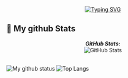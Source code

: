 <p align="center">
 <a href="https://git.io/typing-svg"><img src="https://readme-typing-svg.demolab.com?font=Dancing+Script&size=35&pause=1000&color=F743BD&width=435&lines=Hy%2C+every1+I+am+Greeshu+%3A-)+Here!!;+Talks+about+python+and+SQl+%E2%9E%A1%EF%B8%8F%E2%9D%95" alt="Typing SVG" /></a>
</p>
<h2>👀 My github Stats</h2>

<div>

  
  <p align="center">
  <b><em>GitHub Stats:</em></b> <br/>
    <img src="https://github-readme-streak-stats.herokuapp.com/?user=greeshu12" alt="GitHub Stats" /> <br/><br/>
  
</div>

![My github status](https://github-readme-stats.vercel.app/api?username=greeshu12&show_icons=true&include_all_commits=true)
![Top Langs](https://github-readme-stats.vercel.app/api/top-langs/?username=greeshu12&layout=compact)

